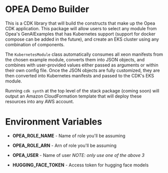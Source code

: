 # OPEA Demo Builder

This is a CDK library that will build the constructs that make up the Opea CDK application. This package will allow users to select any module from Opea's GenAIExamples that has Kubernetes support (support for docker compose can be added in the future), and create an EKS cluster using any combination of components.

The `KubernetesModule` class automatically consumes all xeon manifests from the chosen example module, converts them into JSON objects, and combines with user-provided values either passed as arguments or within their own config file. Once the JSON objects are fully customized, they are then converted into Kubernetes manifests and passed to the CDK's EKS module.

Running `cdk synth` at the top level of the stack package (coming soon) will output an Amazon CloudFormation template that will deploy these resources into any AWS account.

# Environment Variables

- **OPEA_ROLE_NAME** - Name of role you'll be assuming
- **OPEA_ROLE_ARN** - Arn of role you'll be assuming
- **OPEA_USER** - Name of user
*NOTE: only use one of the above 3*

- **HUGGING_FACE_TOKEN** - Access token for hugging face models